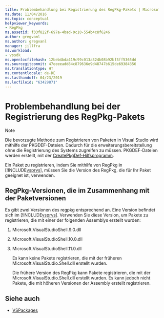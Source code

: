 ```yaml
---
title: Problembehandlung bei Registrierung des RegPkg-Pakets | Microsoft-Dokumentation
ms.date: 11/04/2016
ms.topic: conceptual
helpviewer_keywords:
- RegPkg
ms.assetid: f33f822f-697a-4bad-9c10-554b4c8f6246
author: gregvanl
ms.author: gregvanl
manager: jillfra
ms.workload:
- vssdk
ms.openlocfilehash: 12beb4bda419c99c013a324b08b92bf3ff5365dd
ms.sourcegitcommit: 47eeeeadd84c879636e9d48747b615de69384356
ms.translationtype: HT
ms.contentlocale: de-DE
ms.lasthandoff: 04/23/2019
ms.locfileid: "63429871"
---
```

# <a name="troubleshooting-regpkg-package-registration"></a>Problembehandlung bei der Registrierung des RegPkg-Pakets
> [!NOTE]
> Die bevorzugte Methode zum Registrieren von Paketen in Visual Studio wird mithilfe der PKGDEF-Dateien. Dadurch für die erweiterungsbereitstellung ohne die Registrierung des Systems zugreifen zu müssen. PKGDEF-Dateien werden erstellt, mit der [CreatePkgDef-Hilfsprogramm](../../extensibility/internals/createpkgdef-utility.md).

 Ein Paket zu registrieren, indem Sie mithilfe von RegPkg in [!INCLUDE[vsprvs](../../code-quality/includes/vsprvs_md.md)], müssen Sie die Version des RegPkg, die für Ihr Paket geeignet ist, verwenden.

## <a name="regpkg-versions-related-to-package-versions"></a>RegPkg-Versionen, die im Zusammenhang mit der Paketversionen
 Es gibt zwei Versionen des regpkg entsprechend an. Eine Version befindet sich im [!INCLUDE[vsprvs](../../code-quality/includes/vsprvs_md.md)]. Verwenden Sie diese Version, um Pakete zu registrieren, die mit einer der folgenden Assemblys erstellt wurden:

1. Microsoft.VisualStudioShell.9.0.dll

2. Microsoft.VisualStudioShell.10.0.dll

3. Microsoft.VisualStudioShell.11.0.dll

   Es kann keine Pakete registrieren, die mit der früheren Microsoft.VisualStudio.Shell.dll erstellt wurden.

   Die frühere Version des RegPkg kann Pakete registrieren, die mit der Microsoft.VisualStudio.Shell.dll erstellt wurden. Es kann jedoch nicht Pakete, die mit höheren Versionen der Assembly erstellt registrieren.

## <a name="see-also"></a>Siehe auch
- [VSPackages](../../extensibility/internals/vspackages.md)